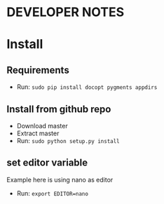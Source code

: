 DEVELOPER NOTES
=====

# Install
## Requirements
* Run: ```sudo pip install docopt pygments appdirs```

## Install from github repo
* Download master
* Extract master
* Run: ```sudo python setup.py install```

## set editor variable
Example here is using nano as editor
* Run: ```export EDITOR=nano```

